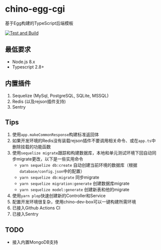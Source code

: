 # chino-egg-cgi

基于Egg构建的TypeScript后端模板

[![Test and Build](https://github.com/CafuChino/chino-egg-cgi/actions/workflows/testAndBuild.yml/badge.svg)](https://github.com/CafuChino/chino-egg-cgi/actions/workflows/testAndBuild.yml)

## 最低要求

- Node.js 8.x
- Typescript 2.8+

## 内置插件

1. Sequelize (MySql, PostgreSQL, SQLite, MSSQL)
2. Redis (以及rejson插件支持)
3. Sentry

## Tips

1. 使用`app.makeCommonResponse`构建标准返回体
2. 如果开发环境的Redis没有装载rejson插件不要调用相关命令、或在`app.ts`中删除挂载的功能函数
3. 使用`sequelize migrate`跟踪和构建数据库，本地和单元测试环境下回自动同步migrate更改，以下是一些实用命令
    - `yarn sequelize db:create` 自动创建当前环境的数据库（根据`database/config.json`中的配置）
    - `yarn sequelize db:migrate` 同步migrate
    - `yarn sequelize migration:generate` 创建数据库migrate
    - `yarn sequelize model:generate` 创建新表和他的migrate
4. 使用`yarn plop`快速创建新的Controller和Service
5. 配置开发环境很复杂，使用chino-dev-box可以一键构建所需环境
6. 已接入Github Actions CI
7. 已接入Sentry


## TODO

- 接入内置MongoDB支持

